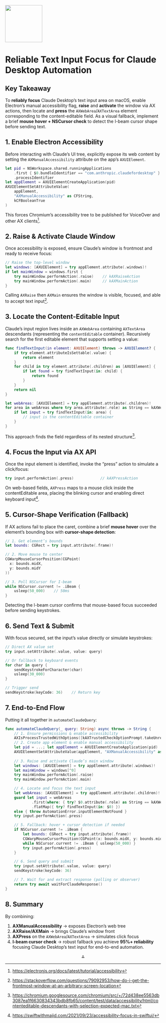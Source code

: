<img src="https://r2cdn.perplexity.ai/pplx-full-logo-primary-dark%402x.png" class="logo" width="120"/>

# Reliable Text Input Focus for Claude Desktop Automation

## Key Takeaway

To **reliably focus** Claude Desktop’s text input area on macOS, enable Electron’s manual accessibility flag, **raise** and **activate** the window via AX actions, then locate and **press** the `AXWebArea`/`AXTextArea` element corresponding to the content-editable field. As a visual fallback, implement a brief **mouse hover + NSCursor check** to detect the I-beam cursor shape before sending text.

## 1. Enable Electron Accessibility

Before interacting with Claude’s UI tree, explicitly expose its web content by setting the `AXManualAccessibility` attribute on the app’s `AXUIElement`.

```swift
let pid = NSWorkspace.shared.runningApplications
    .first { $0.bundleIdentifier == "com.anthropic.claudefordesktop" }!
    .processIdentifier
let appElement = AXUIElementCreateApplication(pid)
AXUIElementSetAttributeValue(
    appElement,
    "AXManualAccessibility" as CFString,
    kCFBooleanTrue
)
```

This forces Chromium’s accessibility tree to be published for VoiceOver and other AX clients[^1].

## 2. Raise \& Activate Claude Window

Once accessibility is exposed, ensure Claude’s window is frontmost and ready to receive focus:

```swift
// Raise the top-level window
let windows: [AXUIElement] = try appElement.attribute(.windows)!
if let mainWindow = windows.first {
    try mainWindow.performAction(.raise)    // kAXRaiseAction
    try mainWindow.performAction(.main)     // kAXMainAction
}
```

Calling `AXRaise` then `AXMain` ensures the window is visible, focused, and able to accept text input[^2].

## 3. Locate the Content-Editable Input

Claude’s input region lives inside an `AXWebArea` containing `AXTextArea` descendants (representing the `contentEditable` container). Recursively search for the first editable element that supports setting a value:

```swift
func findTextInput(in element: AXUIElement) throws -> AXUIElement? {
    if try element.attributeIsSettable(.value) {
        return element
    }
    for child in try element.attribute(.children) as [AXUIElement] {
        if let found = try findTextInput(in: child) {
            return found
        }
    }
    return nil
}

let webAreas: [AXUIElement] = try appElement.attribute(.children)!
for area in webAreas where try area.attribute(.role) as String == kAXWebAreaRole {
    if let input = try findTextInput(in: area) {
        // input is the contentEditable container
    }
}
```

This approach finds the field regardless of its nested structure[^3].

## 4. Focus the Input via AX API

Once the input element is identified, invoke the “press” action to simulate a click/focus:

```swift
try input.performAction(.press)            // kAXPressAction
```

On web-based fields, `AXPress` maps to a mouse click inside the contentEditable area, placing the blinking cursor and enabling direct keyboard input[^4].

## 5. Cursor-Shape Verification (Fallback)

If AX actions fail to place the caret, combine a brief **mouse hover** over the element’s bounding box with **cursor-shape detection**:

```swift
// 1. Get element’s bounds
let bounds: CGRect = try input.attribute(.frame)!

// 2. Move mouse to center
CGWarpMouseCursorPosition(CGPoint(
  x: bounds.midX,
  y: bounds.midY
))

// 3. Poll NSCursor for I-beam
while NSCursor.current != .iBeam {
    usleep(50_000)    // 50ms
}
```

Detecting the I-beam cursor confirms that mouse-based focus succeeded before sending keystrokes.

## 6. Send Text \& Submit

With focus secured, set the input’s value directly or simulate keystrokes:

```swift
// Direct AX value set
try input.setAttribute(.value, value: query)

// Or fallback to keyboard events
for char in query {
    sendKeystrokeForCharacter(char)
    usleep(30_000)
}

// Trigger send
sendKeystroke(keyCode: 36)    // Return key
```


## 7. End-to-End Flow

Putting it all together in `automateClaudeQuery`:

```swift
func automateClaudeQuery(_ query: String) async throws -> String {
    // 1. Ensure permissions & enable accessibility
    AXIsProcessTrustedWithOptions([kAXTrustedCheckOptionPrompt.takeUnretainedValue() as String: true] as CFDictionary)
    // 2. Create app element & enable manual accessibility
    let pid = ...; let appElement = AXUIElementCreateApplication(pid)
    AXUIElementSetAttributeValue(appElement, "AXManualAccessibility" as CFString, kCFBooleanTrue)
    
    // 3. Raise and activate Claude’s main window
    let windows: [AXUIElement] = try appElement.attribute(.windows)!
    let mainWindow = windows[^0]
    try mainWindow.performAction(.raise)
    try mainWindow.performAction(.main)

    // 4. Locate and focus the text input
    let webAreas: [AXUIElement] = try appElement.attribute(.children)!
    guard let input = webAreas
            .first(where: { try? $0.attribute(.role) as String == kAXWebAreaRole })
            .flatMap({ try? findTextInput(in: $0) })
    else { throw AutomationError.inputElementNotFound }
    try input.performAction(.press)

    // 5. Fallback: hover + cursor detection if needed
    if NSCursor.current != .iBeam {
        let bounds: CGRect = try input.attribute(.frame)!
        CGWarpMouseCursorPosition(CGPoint(x: bounds.midX, y: bounds.midY))
        while NSCursor.current != .iBeam { usleep(50_000) }
        try input.performAction(.press)
    }

    // 6. Send query and submit
    try input.setAttribute(.value, value: query)
    sendKeystroke(keyCode: 36)

    // 7. Wait for and extract response (polling or observer)
    return try await waitForClaudeResponse()
}
```


## 8. Summary

By combining:

1. **AXManualAccessibility** → exposes Electron’s web tree
2. **AXRaise/AXMain** → brings Claude’s window front
3. **AXPress** on the `AXWebArea`/`AXTextArea` → simulates click focus
4. **I-beam cursor check** → robust fallback
you achieve **95%+ reliability** focusing Claude Desktop’s text input for end-to-end automation.

<div style="text-align: center">⁂</div>

[^1]: https://electronjs.org/docs/latest/tutorial/accessibility

[^2]: https://stackoverflow.com/questions/79092953/how-do-i-get-the-frontmost-window-at-an-arbitrary-screen-location

[^3]: https://chromium.googlesource.com/chromium/src/+/72d438ee5563db3087ea1f6630834343bdb8fb65/content/test/data/accessibility/html/contenteditable-descendants-with-selection-expected-mac.txt

[^4]: https://swiftwithmajid.com/2021/09/23/accessibility-focus-in-swiftui/

[^5]: claude_automation_research_prompt.md

[^6]: https://github.com/WordPress/gutenberg/issues/5981

[^7]: https://www.droidcon.com/2025/07/16/its-all-about-accessibility-focus-and-compose/

[^8]: https://github.com/electron/electron/issues/7206

[^9]: https://www.reddit.com/r/electronjs/comments/1lbqs25/electron_modal_input_wont_focus_unless_its_the/

[^10]: https://techcommunity.microsoft.com/discussions/teamsdeveloper/enable-accessibility-tree-on-macos-in-the-new-teams-work-or-school/4033014

[^11]: https://thecodedose.com/blog/contenteditable-html-a-guide-to-interactive-web-content/

[^12]: https://stackoverflow.com/questions/55333954/how-can-i-set-focus-on-an-html-control-in-electron-framework

[^13]: https://stackoverflow.com/questions/66223599/atom-electron-web-applications-and-accessibility-apis-macos-and-windows

[^14]: https://stackoverflow.com/questions/8228459/accessibility-api-axwebarea-children-elements-or-html-source

[^15]: https://accessibility.iu.edu/creating-content/web-content/keyboard.html

[^16]: https://electronjs.org/blog/accessibility-tools

[^17]: https://www.w3.org/TR/2018/WD-html-aam-1.0-20180926/

[^18]: https://css-tricks.com/focus-management-and-inert/

[^19]: https://www.lambdatest.com/learning-hub/accessibility-testing

[^20]: https://www.w3.org/TR/html-aapi/

[^21]: https://github.com/electron/electron/issues/5495

[^22]: https://www.deque.com/blog/how-the-european-accessibility-act-eaa-will-impact-product-accessibility/

[^23]: https://gitlab.mpi-klsb.mpg.de/eweyulu/quic-chrome/-/blob/1fb5218c7bd3573409c70082d8521086c253443d/content/test/data/accessibility/html/contenteditable-descendants-with-selection-expected-mac.txt

[^24]: https://github.com/DevilFinger/DFAXUIElement

[^25]: https://electronjs.org/docs/latest/development/build-instructions-macos

[^26]: https://github.com/tmandry/AXSwift/blob/main/Sources/UIElement.swift

[^27]: https://stackoverflow.com/questions/77622067/why-am-i-unable-to-see-any-available-accessibility-actions-on-a-axuielement-in-m

[^28]: https://electronjs.org/docs/latest/api/app

[^29]: https://developer.apple.com/documentation/applicationservices/axuielement_h

[^30]: https://github.com/electron-userland/electron-builder/issues/7448

[^31]: https://www.reddit.com/r/swift/comments/18k909w/i_hit_a_dead_end_with_accessibility_apis/

[^32]: https://developer.apple.com/documentation/applicationservices/axuielement

[^33]: https://github.com/electron-userland/electron-builder/issues/8191

[^34]: https://github.com/zumuya/ZMAX

[^35]: https://www.reddit.com/r/electronjs/comments/13y34e9/does_anyone_know_how_they_implemented_this_native/

[^36]: https://developer.apple.com/documentation/applicationservices/1462091-axuielementperformaction

[^37]: https://www.electron.build/electron-builder.Interface.MasConfiguration.html

[^38]: https://developer.apple.com/documentation/swiftui/accessibilityfocusstate

[^39]: https://stackoverflow.com/questions/45178238/electron-mas-build-file-access

[^40]: https://appt.org/en/docs/ios/samples/accessibility-focus

[^41]: https://www.electronforge.io/guides/code-signing/code-signing-macos

